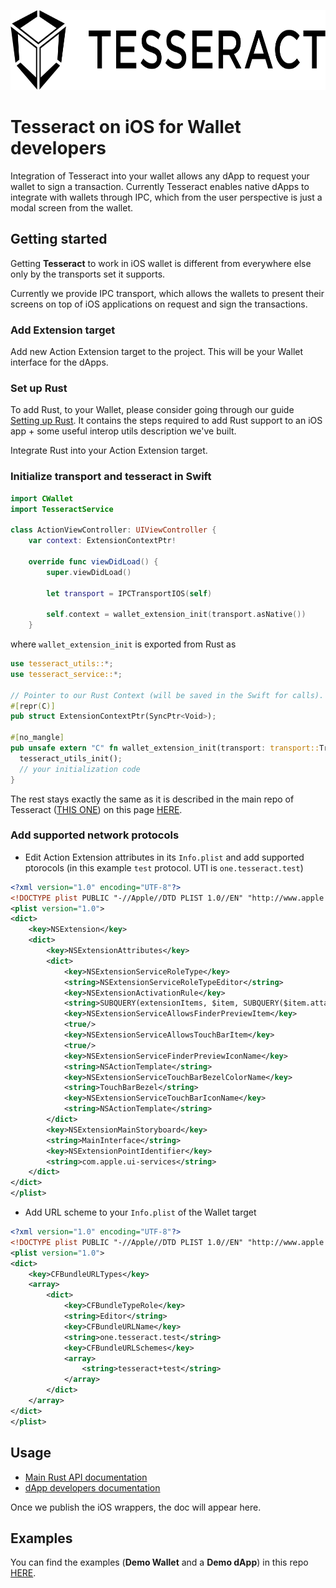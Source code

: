 <p align="left">
	<a href="http://tesseract.one/">
		<img alt="Tesseract" src ="./.github/logo-horiz.svg" height=128/>
	</a>
</p>

# Tesseract on iOS for Wallet developers

Integration of Tesseract into your wallet allows any dApp to request your wallet to sign a transaction. Currently Tesseract enables native dApps to integrate with wallets through IPC, which from the user perspective is just a modal screen from the wallet.

## Getting started

Getting **Tesseract** to work in iOS wallet is different from everywhere else only by the transports set it supports.

Currently we provide IPC transport, which allows the wallets to present their screens on top of iOS applications on request and sign the transactions.

### Add Extension target

Add new Action Extension target to the project. This will be your Wallet interface for the dApps.

### Set up Rust

To add Rust, to your Wallet, please consider going through our guide [Setting up Rust](./RUST.MD). It contains the steps required to add Rust support to an iOS app + some useful interop utils description we've built.

Integrate Rust into your Action Extension target.

### Initialize transport and tesseract in Swift

```swift
import CWallet
import TesseractService

class ActionViewController: UIViewController {
    var context: ExtensionContextPtr!

    override func viewDidLoad() {
        super.viewDidLoad()
        
        let transport = IPCTransportIOS(self)

        self.context = wallet_extension_init(transport.asNative())
    }
```
where `wallet_extension_init` is exported from Rust as

```rust
use tesseract_utils::*;
use tesseract_service::*;

// Pointer to our Rust Context (will be saved in the Swift for calls). Returns it as a struct with void* inside.
#[repr(C)]
pub struct ExtensionContextPtr(SyncPtr<Void>);

#[no_mangle]
pub unsafe extern "C" fn wallet_extension_init(transport: transport::Transport) -> ManuallyDrop<ExtensionContextPtr> {
  tesseract_utils_init();
  // your initialization code
}
```

The rest stays exactly the same as it is described in the main repo of Tesseract ([THIS ONE](https://github.com/tesseract-one/Tesseract.rs/)) on this page [HERE](https://github.com/tesseract-one/Tesseract.rs/blob/master/docs/SERVICE.MD).

### Add supported network protocols

* Edit Action Extension attributes in its `Info.plist` and add supported ptorocols (in this example `test` protocol. UTI is `one.tesseract.test`)
```xml
<?xml version="1.0" encoding="UTF-8"?>
<!DOCTYPE plist PUBLIC "-//Apple//DTD PLIST 1.0//EN" "http://www.apple.com/DTDs/PropertyList-1.0.dtd">
<plist version="1.0">
<dict>
	<key>NSExtension</key>
	<dict>
		<key>NSExtensionAttributes</key>
		<dict>
			<key>NSExtensionServiceRoleType</key>
			<string>NSExtensionServiceRoleTypeEditor</string>
			<key>NSExtensionActivationRule</key>
			<string>SUBQUERY(extensionItems, $item, SUBQUERY($item.attachments, $att, ANY $att.registeredTypeIdentifiers UTI-CONFORMS-TO "one.tesseract.test").@count == $item.attachments.@count).@count == 1</string>
			<key>NSExtensionServiceAllowsFinderPreviewItem</key>
			<true/>
			<key>NSExtensionServiceAllowsTouchBarItem</key>
			<true/>
			<key>NSExtensionServiceFinderPreviewIconName</key>
			<string>NSActionTemplate</string>
			<key>NSExtensionServiceTouchBarBezelColorName</key>
			<string>TouchBarBezel</string>
			<key>NSExtensionServiceTouchBarIconName</key>
			<string>NSActionTemplate</string>
		</dict>
		<key>NSExtensionMainStoryboard</key>
		<string>MainInterface</string>
		<key>NSExtensionPointIdentifier</key>
		<string>com.apple.ui-services</string>
	</dict>
</dict>
</plist>
```
* Add URL scheme to your `Info.plist` of the Wallet target
```xml
<?xml version="1.0" encoding="UTF-8"?>
<!DOCTYPE plist PUBLIC "-//Apple//DTD PLIST 1.0//EN" "http://www.apple.com/DTDs/PropertyList-1.0.dtd">
<plist version="1.0">
<dict>
	<key>CFBundleURLTypes</key>
	<array>
		<dict>
			<key>CFBundleTypeRole</key>
			<string>Editor</string>
			<key>CFBundleURLName</key>
			<string>one.tesseract.test</string>
			<key>CFBundleURLSchemes</key>
			<array>
				<string>tesseract+test</string>
			</array>
		</dict>
	</array>
</dict>
</plist>
```

## Usage

* [Main Rust API documentation](https://github.com/tesseract-one/Tesseract.rs)
* [dApp developers documentation](./README.MD)

Once we publish the iOS wrappers, the doc will appear here.

## Examples

You can find the examples (**Demo Wallet** and a **Demo dApp**) in this repo [HERE](./examples).
